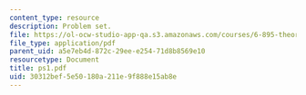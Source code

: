 ```yaml
---
content_type: resource
description: Problem set.
file: https://ol-ocw-studio-app-qa.s3.amazonaws.com/courses/6-895-theory-of-parallel-systems-sma-5509-fall-2003/30312bef5e50180a211e9f888e15ab8e_ps1.pdf
file_type: application/pdf
parent_uid: a5e7eb4d-872c-29ee-e254-71d8b8569e10
resourcetype: Document
title: ps1.pdf
uid: 30312bef-5e50-180a-211e-9f888e15ab8e
---
```

